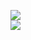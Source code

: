 [![](https://img.shields.io/badge/Made%20With-Github%20Spray-lightgrey.svg?style=for-the-badge&logo=github)](https://github.com/Annihil/github-spray#12770)  
[![](https://i.imgur.com/2DrTn0Z.gif)](https://github.com/Annihil/github-spray)